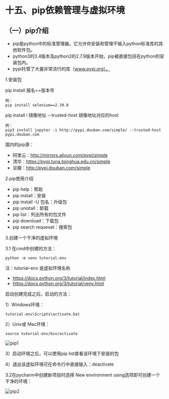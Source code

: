 # 十五、pip依赖管理与虚拟环境
## （一）pip介绍
- pip是python中的标准管理器。它允许你安装和管理不输入python标准库的其他软件包。
- python3的3.4版本及python2的2.7.9版本开始，pip被直接包括在python的安装包内。
- pypi托管了大量非常流行的库（www.pypi.org）。

1.安装包

pip install 报名==版本号

```
例：
pip install selenium==2.39.0
```

pip install i 镜像地址 --trusted-host 镜像地址对应的host

```
例：
pip3 install jupyter -i http://pypi.douban.com/simple/ --trusted-host pypi.douban.com
```


国内的pip源：
- 阿里云：http://mirrors.aliyun.com/pypi/simple
- 清华：https://pypi.tuna.tsinghua.edu.cn/simple
- 豆瓣：http://pypi.douban.com/simple

2.pip使用介绍
- pip help：帮助
- pip install：安装
- pip install -U 包名：升级包
- pip unistall：卸载
- pip list：列出所有的包文件
- pip download：下载包
- pip search requeset：搜索包

3.创建一个干净的虚拟环境

3.1 在cmd中创建的方法：
```
python -m venv tutorial-env
```

注：tutorial-env 是虚拟环境名称

- https://docs.python.org/3/tutorial/index.html
- https://docs.python.org/3/tutorial/venv.html

启动创建完成之后，启动的方法：

1）Windows环境：
```
tutorial-env\Scripts\activate.bat
```
2）Unix或 Mac环境：
```
source tutorial-env/bin/activate
```

![pip1](https://github.com/tete1987/picture_resource/blob/master/python%E5%9B%BE/pip1.png)

3）启动环境之后，可以使用pip list查看该环境下安装的包

4）退出该虚拟环境可在命令行中直接输入：deactivate

3.2在pycharm中创建新项目时选择 New environment using选项即可创建一个干净的环境：

![pip2](https://github.com/tete1987/picture_resource/blob/master/python%E5%9B%BE/pip2.png)

